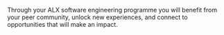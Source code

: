 Through your ALX software engineering programme you will benefit from your peer community, unlock new experiences, and connect to opportunities that will make an impact.
